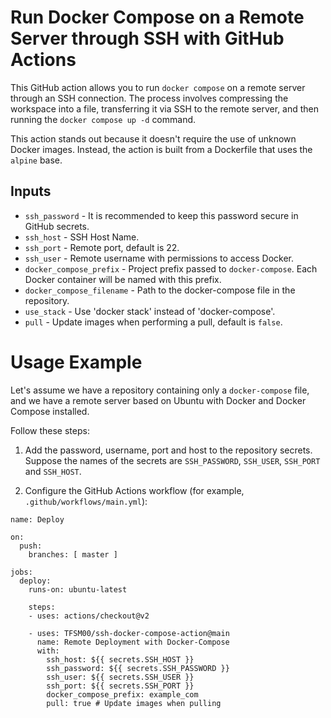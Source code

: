 # Run Docker Compose on a Remote Server through SSH with GitHub Actions

This GitHub action allows you to run `docker compose` on a remote server through an SSH connection. The process involves compressing the workspace into a file, transferring it via SSH to the remote server, and then running the `docker compose up -d` command.

This action stands out because it doesn't require the use of unknown Docker images. Instead, the action is built from a Dockerfile that uses the `alpine` base.

## Inputs

- `ssh_password` - It is recommended to keep this password secure in GitHub secrets.
- `ssh_host` - SSH Host Name.
- `ssh_port` - Remote port, default is 22.
- `ssh_user` - Remote username with permissions to access Docker.
- `docker_compose_prefix` - Project prefix passed to `docker-compose`. Each Docker container will be named with this prefix.
- `docker_compose_filename` - Path to the docker-compose file in the repository.
- `use_stack` - Use 'docker stack' instead of 'docker-compose'.
- `pull` - Update images when performing a pull, default is `false`.

# Usage Example

Let's assume we have a repository containing only a `docker-compose` file, and we have a remote server based on Ubuntu with Docker and Docker Compose installed.

Follow these steps:

1. Add the password, username, port and host to the repository secrets. Suppose the names of the secrets are `SSH_PASSWORD`, `SSH_USER`, `SSH_PORT` and `SSH_HOST`.

2. Configure the GitHub Actions workflow (for example, `.github/workflows/main.yml`):

```
name: Deploy

on:
  push:
    branches: [ master ]

jobs:
  deploy:
    runs-on: ubuntu-latest

    steps:
    - uses: actions/checkout@v2

    - uses: TFSM00/ssh-docker-compose-action@main
      name: Remote Deployment with Docker-Compose
      with:
        ssh_host: ${{ secrets.SSH_HOST }}
        ssh_password: ${{ secrets.SSH_PASSWORD }}
        ssh_user: ${{ secrets.SSH_USER }}
        ssh_port: ${{ secrets.SSH_PORT }}
        docker_compose_prefix: example_com
        pull: true # Update images when pulling
```